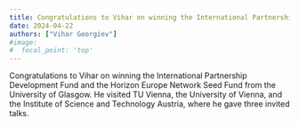 ```yaml
---
title: Congratulations to Vihar on winning the International Partnership Development Fund
date: 2024-04-22 
authors: ["Vihar Georgiev"]
#image:
#  focal_point: 'top'
---
```

<!--more-->

Congratulations to Vihar on winning the International Partnership Development Fund and the Horizon Europe Network Seed Fund from the University of Glasgow. He visited TU Vienna, the University of Vienna, and the Institute of Science and Technology Austria, where he gave three invited talks.
